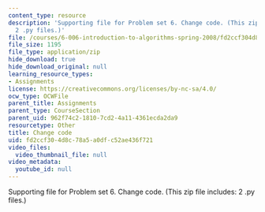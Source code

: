 ```yaml
---
content_type: resource
description: 'Supporting file for Problem set 6. Change code. (This zip file includes:
  2 .py files.)'
file: /courses/6-006-introduction-to-algorithms-spring-2008/fd2ccf304d8c78a5a0dfc52ae436f721_ps6_change.zip
file_size: 1195
file_type: application/zip
hide_download: true
hide_download_original: null
learning_resource_types:
- Assignments
license: https://creativecommons.org/licenses/by-nc-sa/4.0/
ocw_type: OCWFile
parent_title: Assignments
parent_type: CourseSection
parent_uid: 962f74c2-1810-7cd2-4a11-4361ecda2da9
resourcetype: Other
title: Change code
uid: fd2ccf30-4d8c-78a5-a0df-c52ae436f721
video_files:
  video_thumbnail_file: null
video_metadata:
  youtube_id: null
---
```

Supporting file for Problem set 6. Change code. (This zip file includes: 2 .py files.)